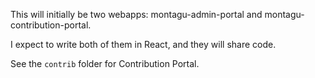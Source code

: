 This will initially be two webapps: montagu-admin-portal and montagu-contribution-portal.

I expect to write both of them in React, and they will share code.

See the `contrib` folder for Contribution Portal.